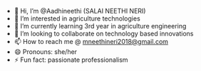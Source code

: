 - 👋 Hi, I’m @Aadhineethi (SALAI NEETHI NERI)
- 👀 I’m interested in agriculture technologies
- 🌱 I’m currently learning 3rd year in agriculture engineering
- 💞️ I’m looking to collaborate on technology based innovations 
- 📫 How to reach me @ mneethineri2018@gmail.com
- 😄 Pronouns: she/her
- ⚡ Fun fact: passionate professionalism 

<!---
Aadhineethi/Aadhineethi is a ✨ special ✨ repository because its `README.md` (this file) appears on your GitHub profile.
You can click the Preview link to take a look at your changes.
--->
